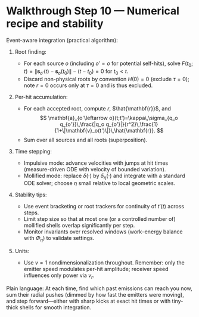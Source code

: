 # Walkthrough Step 10 — Numerical recipe and stability

Event-aware integration (practical algorithm):

1. Root finding:
   - For each source $o$ (including $o'=o$ for potential self-hits), solve $F(t_0;t)=\|\mathbf{s}_{o'}(t)-\mathbf{s}_o(t_0)\|-(t-t_0)=0$ for $t_0< t$.
   - Discard non-physical roots by convention $H(0)=0$ (exclude $\tau=0$); note $r=0$ occurs only at $\tau=0$ and is thus excluded.

2. Per-hit accumulation:
   - For each accepted root, compute $r$, $\hat{\mathbf{r}}$, and
     $$
     \mathbf{a}_{o'\leftarrow o}(t;t')=\kappa\,\sigma_{q_o q_{o'}}\,\frac{|q_o q_{o'}|}{r^2}\,\frac{1}{1+\|\mathbf{v}_o(t')\|}\,\hat{\mathbf{r}}.
     $$
   - Sum over all sources and all roots (superposition).

3. Time stepping:
   - Impulsive mode: advance velocities with jumps at hit times (measure-driven ODE with velocity of bounded variation).
   - Mollified mode: replace $\delta(\cdot)$ by $\delta_\eta(\cdot)$ and integrate with a standard ODE solver; choose $\eta$ small relative to local geometric scales.

4. Stability tips:
   - Use event bracketing or root trackers for continuity of $t'(t)$ across steps.
   - Limit step size so that at most one (or a controlled number of) mollified shells overlap significantly per step.
   - Monitor invariants over resolved windows (work–energy balance with $\Phi_\eta$) to validate settings.

5. Units:
   - Use $v=1$ nondimensionalization throughout. Remember: only the emitter speed modulates per-hit amplitude; receiver speed influences only power via $v_r$.

Plain language: At each time, find which past emissions can reach you now, sum their radial pushes (dimmed by how fast the emitters were moving), and step forward—either with sharp kicks at exact hit times or with tiny-thick shells for smooth integration.
